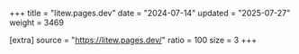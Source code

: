 +++
title = "litew.pages.dev"
date = "2024-07-14"
updated = "2025-07-27"
weight = 3469

[extra]
source = "https://litew.pages.dev/"
ratio = 100
size = 3
+++
